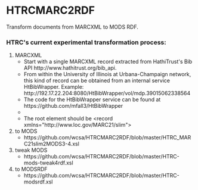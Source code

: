 # HTRCMARC2RDF
Transform documents from MARCXML to MODS RDF.
### HTRC's current experimental transformation process:  
<ol>
<li>
MARCXML
	<ul>
		<li>Start with a single MARCXML record extracted from HathiTrust's Bib API http://www.hathitrust.org/bib_api.</li>
		<li>From within the University of Illinois at Urbana-Champaign network, this kind of record can be obtained from an internal service HtBibWrapper.  Example: http://192.17.22.204:8080/HtBibWrapper/vol/mdp.39015062338564</li>
	 	<li>The code for the HtBibWrapper service can be found at https://github.com/mfall3/HtBibWrapper<li>
		<li>The root element should be &lt;record xmlns="http://www.loc.gov/MARC21/slim"></li>
	</ul>
</li>
<li>
to MODS
	<ul>
	<li>https://github.com/wcsa/HTRCMARC2RDF/blob/master/HTRC_MARC21slim2MODS3-4.xsl</li>
	</ul>
</li>
<li>
tweak MODS
	<ul>
	<li>https://github.com/wcsa/HTRCMARC2RDF/blob/master/HTRC-mods-tweak4rdf.xsl</li>
	</ul>
</li>
<li>
to MODSRDF
	<ul>
	<li>https://github.com/wcsa/HTRCMARC2RDF/blob/master/HTRC-modsrdf.xsl</li>
	</ul>
</li>
</ol>





